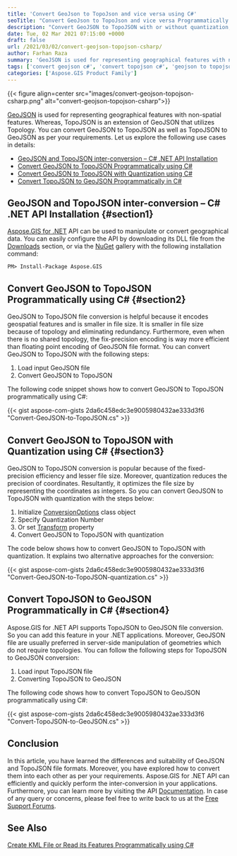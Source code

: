 ```yaml
---
title: 'Convert GeoJson to TopoJson and vice versa using C#'
seoTitle: "Convert GeoJson to TopoJson and vice versa Programmatically using C#"
description: "Convert GeoJSON to TopoJSON with or without quantization, as well as TopoJSON to GeoJSON programmatically using C# language. A converter in C#."
date: Tue, 02 Mar 2021 07:15:00 +0000
draft: false
url: /2021/03/02/convert-geojson-topojson-csharp/
author: Farhan Raza
summary: 'GeoJSON is used for representing geographical features with non-spatial features. Whereas, TopoJSON is an extension of GeoJSON that utilizes Topology. You can convert GeoJSON to TopoJSON as well as TopoJSON to GeoJSON as per your requirements.'
tags: ['convert geojson c#', 'convert topojson c#', 'geojson to topojson', 'topojson to geojson']
categories: ['Aspose.GIS Product Family']
---
```




{{< figure align=center src="images/convert-geojson-topojson-csharp.png" alt="convert-geojson-topojson-csharp">}}


[GeoJSON][1] is used for representing geographical features with non-spatial features. Whereas, TopoJSON is an extension of GeoJSON that utilizes Topology. You can convert GeoJSON to TopoJSON as well as TopoJSON to GeoJSON as per your requirements. Let us explore the following use cases in details:

*   [GeoJSON and TopoJSON inter-conversion – C# .NET API Installation][2]
*   [Convert GeoJSON to TopoJSON Programmatically using C#][3]
*   [Convert GeoJSON to TopoJSON with Quantization using C#][4]
*   [Convert TopoJSON to GeoJSON Programmatically in C#][5]

## GeoJSON and TopoJSON inter-conversion – C# .NET API Installation {#section1}

[Aspose.GIS for .NET][6] API can be used to manipulate or convert geographical data. You can easily configure the API by downloading its DLL file from the [Downloads][7] section, or via the [NuGet][8] gallery with the following installation command:

```
PM> Install-Package Aspose.GIS
```

## Convert GeoJSON to TopoJSON Programmatically using C# {#section2}

GeoJSON to TopoJSON file conversion is helpful because it encodes geospatial features and is smaller in file size. It is smaller in file size because of topology and eliminating redundancy. Furthermore, even when there is no shared topology, the fix-precision encoding is way more efficient than floating point encoding of GeoJSON file format. You can convert GeoJSON to TopoJSON with the following steps:

1.  Load input GeoJSON file
2.  Convert GeoJSON to TopoJSON

The following code snippet shows how to convert GeoJSON to TopoJSON programmatically using C#:

{{< gist aspose-com-gists 2da6c458edc3e9005980432ae333d3f6 "Convert-GeoJSON-to-TopoJSON.cs" >}}

## Convert GeoJSON to TopoJSON with Quantization using C# {#section3}

GeoJSON to TopoJSON conversion is popular because of the fixed-precision efficiency and lesser file size. Moreover, quantization reduces the precision of coordinates. Resultantly, it optimizes the file size by representing the coordinates as integers. So you can convert GeoJSON to TopoJSON with quantization with the steps below:

1.  Initialize [ConversionOptions][9] class object
2.  Specify Quantization Number
3.  Or set [Transform][10] property
4.  Convert GeoJSON to TopoJSON with quantization

The code below shows how to convert GeoJSON to TopoJSON with quantization. It explains two alternative approaches for the conversion:

{{< gist aspose-com-gists 2da6c458edc3e9005980432ae333d3f6 "Convert-GeoJSON-to-TopoJSON-quantization.cs" >}}

## Convert TopoJSON to GeoJSON Programmatically in C# {#section4}

Aspose.GIS for .NET API supports TopoJSON to GeoJSON file conversion. So you can add this feature in your .NET applications. Moreover, GeoJSON file are usually preferred in server-side manipulation of geometries which do not require topologies. You can follow the following steps for TopoJSON to GeoJSON conversion:

1.  Load input TopoJSON file
2.  Converting TopoJSON to GeoJSON

The following code shows how to convert TopoJSON to GeoJSON programmatically using C#:

{{< gist aspose-com-gists 2da6c458edc3e9005980432ae333d3f6 "Convert-TopoJSON-to-GeoJSON.cs" >}}

## Conclusion

In this article, you have learned the differences and suitability of GeoJSON and TopoJSON file formats. Moreover, you have explored how to convert them into each other as per your requirements. Aspose.GIS for .NET API can efficiently and quickly perform the inter-conversion in your applications. Furthermore, you can learn more by visiting the API [Documentation][11]. In case of any query or concerns, please feel free to write back to us at the [Free Support Forums][12].

## See Also

[Create KML File or Read its Features Programmatically using C#][13]




[1]: https://en.wikipedia.org/wiki/GeoJSON
[2]: #section1
[3]: #section2
[4]: #section3
[5]: #section4
[6]: https://products.aspose.com/gis/net
[7]: https://downloads.aspose.com/gis/net
[8]: https://www.nuget.org/packages/Aspose.GIS/
[9]: https://apireference.aspose.com/gis/net/aspose.gis/conversionoptions
[10]: https://apireference.aspose.com/gis/net/aspose.gis.formats.topojson/topojsonoptions/properties/transform
[11]: https://docs.aspose.com/gis/net/
[12]: https://forum.aspose.com/c/gis/33
[13]: https://blog.aspose.com/2021/01/18/create-KML-Read-Features-csharp/





